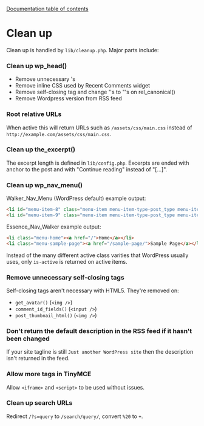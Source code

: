 [Documentation table of contents](TOC.md)

# Clean up

Clean up is handled by `lib/cleanup.php`. Major parts include:

### Clean up wp_head()

* Remove unnecessary <link>'s
* Remove inline CSS used by Recent Comments widget
* Remove self-closing tag and change ''s to "'s on rel_canonical()
* Remove Wordpress version from RSS feed

### Root relative URLs

When active this will return URLs such as `/assets/css/main.css` instead of
`http://example.com/assets/css/main.css`.

### Clean up the_excerpt()

The excerpt length is defined in `lib/config.php`. Excerpts are ended with
anchor to the post and with "Continue reading" instead of "[…]".

### Clean up wp_nav_menu()

Walker_Nav_Menu (WordPress default) example output:

```html
<li id="menu-item-8" class="menu-item menu-item-type-post_type menu-item-object-page menu-item-8"><a href="/">Home</a></li>
<li id="menu-item-9" class="menu-item menu-item-type-post_type menu-item-object-page menu-item-9"><a href="/sample-page/">Sample Page</a></li>
```

Essence_Nav_Walker example output:

```html
<li class="menu-home"><a href="/">Home</a></li>
<li class="menu-sample-page"><a href="/sample-page/">Sample Page</a></li>
```

Instead of the many different active class varities that WordPress usually
uses, only `is-active` is returned on active items.

### Remove unnecessary self-closing tags

Self-closing tags aren't necessary with HTML5. They're removed on:

* `get_avatar()` (`<img />`)
* `comment_id_fields()` (`<input />`)
* `post_thumbnail_html()` (`<img />`)

### Don't return the default description in the RSS feed if it hasn't been changed

If your site tagline is still `Just another WordPress site` then the
description isn't returned in the feed.

### Allow more tags in TinyMCE

Allow `<iframe>` and `<script>` to be used without issues.

### Clean up search URLs

Redirect `/?s=query` to `/search/query/`, convert `%20` to `+`.
